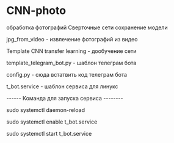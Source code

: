 # CNN-photo
обработка фотографий Сверточные сети
сохранение модели

jpg_from_video - извлечение фотографий из видео

Template CNN transfer learning  - дообучение сети

template_telegram_bot.py - шаблон телеграм бота

config.py - сюда встатвить код телеграм бота

t_bot.service - шаблон сервиса для линукс

 ------ Команда для запуска сервиса --------

sudo systemctl daemon-reload

sudo systemctl enable t_bot.service

sudo systemctl start  t_bot.service
